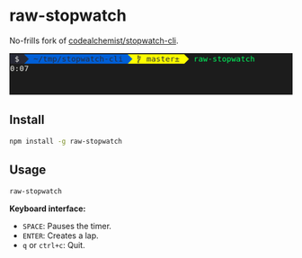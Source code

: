 # raw-stopwatch

No-frills fork of [codealchemist/stopwatch-cli](https://github.com/codealchemist/stopwatch-cli).

![screenshot](screenshot.png)

## Install

```sh
npm install -g raw-stopwatch
```

## Usage

```sh
raw-stopwatch
```

**Keyboard interface:**

- `SPACE`: Pauses the timer.
- `ENTER`: Creates a lap.
- `q` or `ctrl+c`: Quit.
